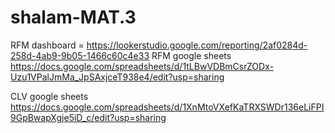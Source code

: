 # shalam-MAT.3

RFM dashboard = https://lookerstudio.google.com/reporting/2af0284d-258d-4ab9-9b05-1466c60c4e33
RFM google sheets https://docs.google.com/spreadsheets/d/1tLBwVDBmCsrZODx-Uzu1VPalJmMa_JpSAxjceT938e4/edit?usp=sharing

CLV google sheets https://docs.google.com/spreadsheets/d/1XnMtoVXefKaTRXSWDr136eLiFPI9GpBwapXgje5iD_c/edit?usp=sharing

